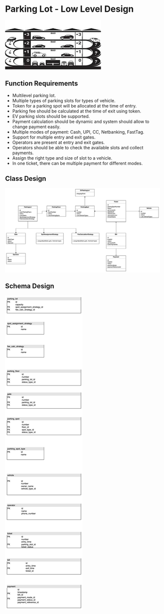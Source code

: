# Parking Lot - Low Level Design

![parking-lot-img.png](resources/parking-lot-img.png)

## Function Requirements

* Multilevel parking lot.
* Multiple types of parking slots for types of vehicle.
* Token for a parking spot will be allocated at the time of entry.
* Parking fee should be calculated at the time of exit using token.
* EV parking slots should be supported.
* Payment calculation should be dynamic and system should allow to change payment easily.
* Multiple modes of payment: Cash, UPI, CC, Netbanking, FastTag.
* Support for multiple entry and exit gates.
* Operators are present at entry and exit gates.
* Operators should be able to check the available slots and collect payments.
* Assign the right type and size of slot to a vehicle.
* In one ticket, there can be multiple payment for different modes.

## Class Design

![parking-lot-cd.png](resources/parking-lot-cd.png)

## Schema Design

![parking-lot-schema.png](resources/parking-lot-schema.png)

